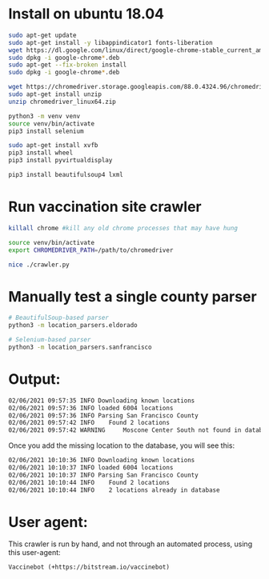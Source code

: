 # Install on ubuntu 18.04
```bash
sudo apt-get update
sudo apt-get install -y libappindicator1 fonts-liberation
wget https://dl.google.com/linux/direct/google-chrome-stable_current_amd64.deb
sudo dpkg -i google-chrome*.deb
sudo apt-get --fix-broken install
sudo dpkg -i google-chrome*.deb

wget https://chromedriver.storage.googleapis.com/88.0.4324.96/chromedriver_linux64.zip
sudo apt-get install unzip
unzip chromedriver_linux64.zip

python3 -m venv venv
source venv/bin/activate
pip3 install selenium

sudo apt-get install xvfb
pip3 install wheel
pip3 install pyvirtualdisplay

pip3 install beautifulsoup4 lxml
```


# Run vaccination site crawler
```bash
killall chrome #kill any old chrome processes that may have hung

source venv/bin/activate
export CHROMEDRIVER_PATH=/path/to/chromedriver

nice ./crawler.py
```

# Manually test a single county parser
```bash
# BeautifulSoup-based parser
python3 -m location_parsers.eldorado

# Selenium-based parser
python3 -m location_parsers.sanfrancisco
```


# Output:
```bash
02/06/2021 09:57:35 INFO Downloading known locations
02/06/2021 09:57:36 INFO loaded 6004 locations
02/06/2021 09:57:36 INFO Parsing San Francisco County
02/06/2021 09:57:42 INFO 	Found 2 locations
02/06/2021 09:57:42 WARNING 	Moscone Center South not found in database! Please add it.
```

Once you add the missing location to the database, you will see this:
```bash
02/06/2021 10:10:36 INFO Downloading known locations
02/06/2021 10:10:37 INFO loaded 6004 locations
02/06/2021 10:10:37 INFO Parsing San Francisco County
02/06/2021 10:10:44 INFO 	Found 2 locations
02/06/2021 10:10:44 INFO 	2 locations already in database
```


# User agent:
This crawler is run by hand, and not through an automated process, using this user-agent:
```
Vaccinebot (+https://bitstream.io/vaccinebot)
```
